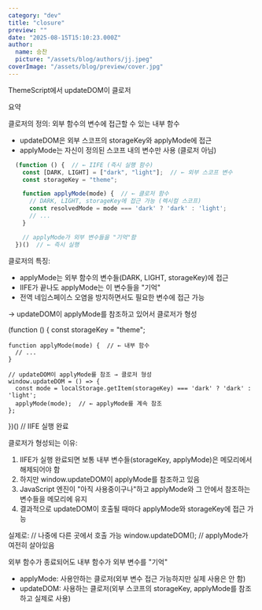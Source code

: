 ```yaml
---
category: "dev"
title: "closure"
preview: ""
date: "2025-08-15T15:10:23.000Z"
author:
  name: 승찬
  picture: "/assets/blog/authors/jj.jpeg"
coverImage: "/assets/blog/preview/cover.jpg"
---
```


ThemeScript에서 updateDOM이 클로저

요약

클로저의 정의:
  외부 함수의 변수에 접근할 수 있는 내부 함수

  - updateDOM은 외부 스코프의 storageKey와 applyMode에 접근
  - applyMode는 자신이 정의된 스코프 내의 변수만 사용 (클로저 아님)


```jsx
  (function () {  // ← IIFE (즉시 실행 함수)
    const [DARK, LIGHT] = ["dark", "light"];  // ← 외부 스코프 변수
    const storageKey = "theme";

    function applyMode(mode) {  // ← 클로저 함수
      // DARK, LIGHT, storageKey에 접근 가능 (렉시컬 스코프)
      const resolvedMode = mode === 'dark' ? 'dark' : 'light';
      // ...
    }

    // applyMode가 외부 변수들을 "기억"함
  })()  // ← 즉시 실행
```
  클로저의 특징:
  - applyMode는 외부 함수의 변수들(DARK, LIGHT, storageKey)에 접근
  - IIFE가 끝나도 applyMode는 이 변수들을 "기억"
  - 전역 네임스페이스 오염을 방지하면서도 필요한 변수에 접근 가능

  -> updateDOM이 applyMode를 참조하고 있어서 클로저가 형성

  (function () {
    const storageKey = "theme";

    function applyMode(mode) {  // ← 내부 함수
      // ...
    }

    // updateDOM이 applyMode를 참조 → 클로저 형성
    window.updateDOM = () => {
      const mode = localStorage.getItem(storageKey) === 'dark' ? 'dark' : 'light';
      applyMode(mode);  // ← applyMode를 계속 참조
    };
  })()  // IIFE 실행 완료

  클로저가 형성되는 이유:
  1. IIFE가 실행 완료되면 보통 내부 변수들(storageKey, applyMode)은 메모리에서 해제되어야 함
  2. 하지만 window.updateDOM이 applyMode를 참조하고 있음
  3. JavaScript 엔진이 "아직 사용중이구나"하고 applyMode와 그 안에서 참조하는 변수들을 메모리에 유지
  4. 결과적으로 updateDOM이 호출될 때마다 applyMode와 storageKey에 접근 가능

  실제로:
  // 나중에 다른 곳에서 호출 가능
  window.updateDOM();  // applyMode가 여전히 살아있음

  외부 함수가 종료되어도 내부 함수가 외부 변수를 "기억"
  - applyMode: 사용안하는 클로저(외부 변수 접근 가능하지만 실제 사용은 안 함)
  - updateDOM: 사용하는 클로저(외부 스코프의 storageKey, applyMode를 참조하고 실제로 사용)


